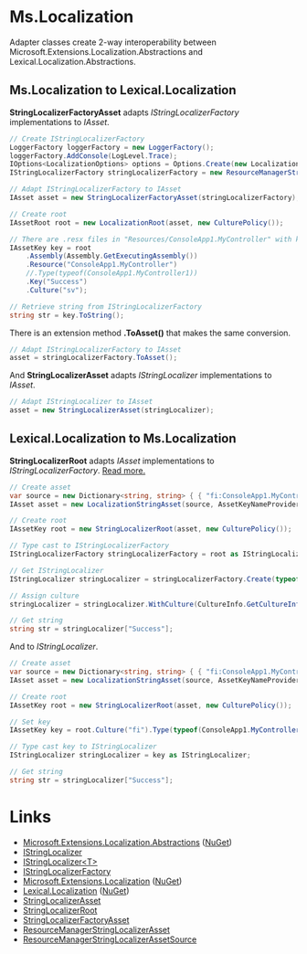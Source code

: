 # Ms.Localization
Adapter classes create 2-way interoperability between
Microsoft.Extensions.Localization.Abstractions and Lexical.Localization.Abstractions.

## Ms.Localization to Lexical.Localization
**StringLocalizerFactoryAsset** adapts *IStringLocalizerFactory* implementations to *IAsset*.

```csharp
// Create IStringLocalizerFactory
LoggerFactory loggerFactory = new LoggerFactory();
loggerFactory.AddConsole(LogLevel.Trace);
IOptions<LocalizationOptions> options = Options.Create(new LocalizationOptions { ResourcesPath = "" });
IStringLocalizerFactory stringLocalizerFactory = new ResourceManagerStringLocalizerFactory(options, loggerFactory);

// Adapt IStringLocalizerFactory to IAsset
IAsset asset = new StringLocalizerFactoryAsset(stringLocalizerFactory);

// Create root
IAssetRoot root = new LocalizationRoot(asset, new CulturePolicy());

// There are .resx files in "Resources/ConsoleApp1.MyController" with keys "Success" and "Error"
IAssetKey key = root
    .Assembly(Assembly.GetExecutingAssembly())
    .Resource("ConsoleApp1.MyController")
    //.Type(typeof(ConsoleApp1.MyController1))
    .Key("Success")
    .Culture("sv");

// Retrieve string from IStringLocalizerFactory
string str = key.ToString();
```

There is an extension method **.ToAsset()** that makes the same conversion.

```csharp
// Adapt IStringLocalizerFactory to IAsset
asset = stringLocalizerFactory.ToAsset();
```

And **StringLocalizerAsset** adapts *IStringLocalizer* implementations to *IAsset*.

```csharp
// Adapt IStringLocalizer to IAsset
asset = new StringLocalizerAsset(stringLocalizer);
```

## Lexical.Localization to Ms.Localization
**StringLocalizerRoot** adapts *IAsset* implementations to *IStringLocalizerFactory*. [Read more.](../IAssetKey/IAssetRoot/#string-localizer)

```csharp
// Create asset
var source = new Dictionary<string, string> { { "fi:ConsoleApp1.MyController:Success", "Onnistui" } };
IAsset asset = new LocalizationStringAsset(source, AssetKeyNameProvider.Default);

// Create root
IAssetKey root = new StringLocalizerRoot(asset, new CulturePolicy());

// Type cast to IStringLocalizerFactory
IStringLocalizerFactory stringLocalizerFactory = root as IStringLocalizerFactory;

// Get IStringLocalizer
IStringLocalizer stringLocalizer = stringLocalizerFactory.Create(typeof(ConsoleApp1.MyController));

// Assign culture
stringLocalizer = stringLocalizer.WithCulture(CultureInfo.GetCultureInfo("fi"));

// Get string
string str = stringLocalizer["Success"];
```

And to *IStringLocalizer*.

```csharp
// Create asset
var source = new Dictionary<string, string> { { "fi:ConsoleApp1.MyController:Success", "Onnistui" } };
IAsset asset = new LocalizationStringAsset(source, AssetKeyNameProvider.Default);

// Create root
IAssetKey root = new StringLocalizerRoot(asset, new CulturePolicy());

// Set key
IAssetKey key = root.Culture("fi").Type(typeof(ConsoleApp1.MyController));

// Type cast key to IStringLocalizer
IStringLocalizer stringLocalizer = key as IStringLocalizer;

// Get string
string str = stringLocalizer["Success"];
```


# Links
* [Microsoft.Extensions.Localization.Abstractions](https://github.com/aspnet/Extensions/tree/master/src/Localization/Abstractions/src) ([NuGet](https://www.nuget.org/packages/Microsoft.Extensions.Localization.Abstractions/))
 * [IStringLocalizer](https://github.com/aspnet/Extensions/blob/master/src/Localization/Abstractions/src/IStringLocalizer.cs) 
 * [IStringLocalizer&lt;T&gt;](https://github.com/aspnet/Extensions/blob/master/src/Localization/Abstractions/src/IStringLocalizerOfT.cs)
 * [IStringLocalizerFactory](https://github.com/aspnet/Extensions/blob/master/src/Localization/Abstractions/src/IStringLocalizerFactory.cs)
* [Microsoft.Extensions.Localization](https://github.com/aspnet/Localization/tree/master/src/Microsoft.Extensions.Localization) ([NuGet](https://www.nuget.org/packages/Microsoft.Extensions.Localization/))
* [Lexical.Localization](https://github.com/tagcode/Lexical.Localization/tree/master/Lexical.Localization) ([NuGet](https://www.nuget.org/packages/Lexical.Localization/))
 * [StringLocalizerAsset](https://github.com/tagcode/Lexical.Localization/blob/master/Lexical.Localization/Ms.Extensions/Localization/StringLocalizerAsset.cs)
 * [StringLocalizerRoot](https://github.com/tagcode/Lexical.Localization/blob/master/Lexical.Localization/Ms.Extensions/Localization/StringLocalizerRoot.cs)
 * [StringLocalizerFactoryAsset](https://github.com/tagcode/Lexical.Localization/blob/master/Lexical.Localization/Ms.Extensions/Localization/StringLocalizerFactoryAsset.cs)
 * [ResourceManagerStringLocalizerAsset](https://github.com/tagcode/Lexical.Localization/blob/master/Lexical.Localization/Ms.Extensions/Localization/ResourceManagerStringLocalizerAsset.cs)
 * [ResourceManagerStringLocalizerAssetSource](https://github.com/tagcode/Lexical.Localization/blob/master/Lexical.Localization/Ms.Extensions/Localization/ResourceManagerStringLocalizerAssetSource.cs)
